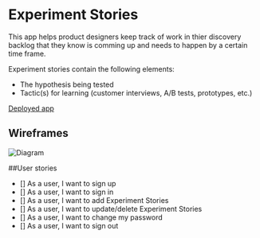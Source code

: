 # Experiment Stories

This app helps product designers keep track of work in thier discovery backlog that they know is comming up and needs to happen by a certain time frame.

Experiment stories contain the following elements:

* The hypothesis being tested
* Tactic(s) for learning (customer interviews, A/B tests, prototypes, etc.)

[Deployed app](https://ryansalandy.github.io/experiment-story-client/)

## Wireframes

![Diagram](https://ryansalandy.com/wp-content/uploads/2021/06/ES-Wireframes.png)

##User stories
- [] As a user, I want to sign up
- [] As a user, I want to sign in
- [] As a user, I want to add Experiment Stories
- [] As a user, I want to update/delete Experiment Stories
- [] As a user, I want to change my password
- [] As a user, I want to sign out
